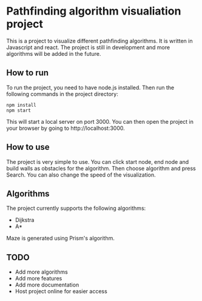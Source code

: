 # Pathfinding algorithm visualiation project
This is a project to visualize different pathfinding algorithms. It is written in Javascript and react. The project is still in development and more algorithms will be added in the future.

## How to run
To run the project, you need to have node.js installed. Then run the following commands in the project directory:
```
npm install
npm start
```
This will start a local server on port 3000. You can then open the project in your browser by going to http://localhost:3000.

## How to use
The project is very simple to use. You can click start node, end node and build walls as obstacles for the algorithm. Then choose algorithm and press Search. You can also change the speed of the visualization.

## Algorithms
The project currently supports the following algorithms:
* Dijkstra
* A*

Maze is generated using Prism's algorithm.

## TODO
* Add more algorithms
* Add more features
* Add more documentation
* Host project online for easier access